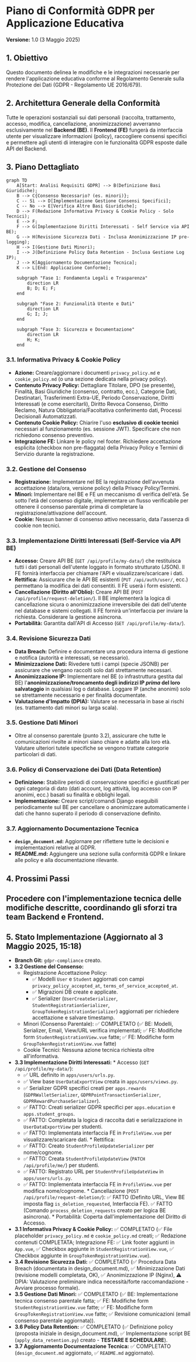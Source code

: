 # Piano di Conformità GDPR per Applicazione Educativa

**Versione:** 1.0 (3 Maggio 2025)

## 1. Obiettivo

Questo documento delinea le modifiche e le integrazioni necessarie per rendere l'applicazione educativa conforme al Regolamento Generale sulla Protezione dei Dati (GDPR - Regolamento UE 2016/679).

## 2. Architettura Generale della Conformità

Tutte le operazioni sostanziali sui dati personali (raccolta, trattamento, accesso, modifica, cancellazione, anonimizzazione) avverranno esclusivamente nel **Backend (BE)**. Il **Frontend (FE)** fungerà da interfaccia utente per visualizzare informazioni (policy), raccogliere consensi specifici e permettere agli utenti di interagire con le funzionalità GDPR esposte dalle API del Backend.

## 3. Piano Dettagliato

```mermaid
graph TD
    A[Start: Analisi Requisiti GDPR] --> B(Definizione Basi Giuridiche);
    B --> C{Consenso Necessario? (es. minori)};
    C -- Sì --> D[Implementazione Gestione Consensi Specifici];
    C -- No --> E[Verifica Altre Basi Giuridiche];
    D --> F(Redazione Informativa Privacy & Cookie Policy - Solo Tecnici);
    E --> F;
    F --> G(Implementazione Diritti Interessati - Self Service via API BE);
    G --> H(Revisione Sicurezza Dati - Inclusa Anonimizzazione IP pre-logging);
    H --> I(Gestione Dati Minori);
    I --> J(Definizione Policy Data Retention - Inclusa Gestione Log IP);
    J --> K[Aggiornamento Documentazione Tecnica];
    K --> L[End: Applicazione Conforme];

    subgraph "Fase 1: Fondamenta Legali e Trasparenza"
        direction LR
        B; D; E; F;
    end

    subgraph "Fase 2: Funzionalità Utente e Dati"
        direction LR
        G; I; J;
    end

    subgraph "Fase 3: Sicurezza e Documentazione"
        direction LR
        H; K;
    end
```

### 3.1. Informativa Privacy & Cookie Policy

*   **Azione:** Creare/aggiornare i documenti `privacy_policy.md` e `cookie_policy.md` (o una sezione dedicata nella privacy policy).
*   **Contenuto Privacy Policy:** Dettagliare Titolare, DPO (se presente), Finalità, Basi Giuridiche (consenso, contratto, ecc.), Categorie Dati, Destinatari, Trasferimenti Extra-UE, Periodo Conservazione, Diritti Interessati (e come esercitarli), Diritto Revoca Consenso, Diritto Reclamo, Natura Obbligatoria/Facoltativa conferimento dati, Processi Decisionali Automatizzati.
*   **Contenuto Cookie Policy:** Chiarire l'uso **esclusivo di cookie tecnici** necessari al funzionamento (es. sessione JWT). Specificare che non richiedono consenso preventivo.
*   **Integrazione FE:** Linkare le policy nel footer. Richiedere accettazione esplicita (checkbox non pre-flaggata) della Privacy Policy e Termini di Servizio durante la registrazione.

### 3.2. Gestione del Consenso

*   **Registrazione:** Implementare nel BE la registrazione dell'avvenuta accettazione (data/ora, versione policy) della Privacy Policy/Termini.
*   **Minori:** Implementare nel BE e FE un meccanismo di verifica dell'età. Se sotto l'età del consenso digitale, implementare un flusso verificabile per ottenere il consenso parentale prima di completare la registrazione/attivazione dell'account.
*   **Cookie:** Nessun banner di consenso attivo necessario, data l'assenza di cookie non tecnici.

### 3.3. Implementazione Diritti Interessati (Self-Service via API BE)

*   **Accesso:** Creare API BE (`GET /api/profile/my-data/`) che restituisca tutti i dati personali dell'utente loggato in formato strutturato (JSON). Il FE fornirà interfaccia per chiamare l'API e visualizzare/scaricare i dati.
*   **Rettifica:** Assicurare che le API BE esistenti (`PUT /api/auth/user/`, ecc.) permettano la modifica dei dati consentiti. Il FE userà i form esistenti.
*   **Cancellazione (Diritto all'Oblio):** Creare API BE (`POST /api/profile/request-deletion/`). Il BE implementerà la logica di cancellazione sicura o anonimizzazione irreversibile dei dati dell'utente nel database e sistemi collegati. Il FE fornirà un'interfaccia per inviare la richiesta. Considerare la gestione asincrona.
*   **Portabilità:** Garantita dall'API di Accesso (`GET /api/profile/my-data/`).

### 3.4. Revisione Sicurezza Dati

*   **Data Breach:** Definire e documentare una procedura interna di gestione e notifica (autorità e interessati, se necessario).
*   **Minimizzazione Dati:** Rivedere tutti i campi (specie JSONB) per assicurare che vengano raccolti solo dati strettamente necessari.
*   **Anonimizzazione IP:** Implementare nel BE (o infrastruttura gestita dal BE) l'**anonimizzazione/troncamento degli indirizzi IP *prima* del loro salvataggio** in qualsiasi log o database. Loggare IP (anche anonimi) solo se strettamente necessario e per finalità documentate.
*   **Valutazione d'Impatto (DPIA):** Valutare se necessaria in base ai rischi (es. trattamento dati minori su larga scala).

### 3.5. Gestione Dati Minori

*   Oltre al consenso parentale (punto 3.2), assicurare che tutte le comunicazioni rivolte ai minori siano chiare e adatte alla loro età. Valutare ulteriori tutele specifiche se vengono trattate categorie particolari di dati.

### 3.6. Policy di Conservazione dei Dati (Data Retention)

*   **Definizione:** Stabilire periodi di conservazione specifici e giustificati per ogni categoria di dato (dati account, log attività, log accesso con IP anonimi, ecc.) basati su finalità e obblighi legali.
*   **Implementazione:** Creare script/comandi Django eseguibili periodicamente sul BE per cancellare o anonimizzare automaticamente i dati che hanno superato il periodo di conservazione definito.

### 3.7. Aggiornamento Documentazione Tecnica

*   **`design_document.md`:** Aggiornare per riflettere tutte le decisioni e implementazioni relative al GDPR.
*   **README.md:** Aggiungere una sezione sulla conformità GDPR e linkare alle policy e alla documentazione rilevante.

## 4. Prossimi Passi

Procedere con l'implementazione tecnica delle modifiche descritte, coordinando gli sforzi tra team Backend e Frontend.
---

## 5. Stato Implementazione (Aggiornato al 3 Maggio 2025, 15:18)

*   **Branch Git:** `gdpr-compliance` creato.
*   **3.2 Gestione del Consenso:**
    *   Registrazione Accettazione Policy:
        *   ✅ Modelli `User` e `Student` aggiornati con campi `privacy_policy_accepted_at`, `terms_of_service_accepted_at`.
        *   ✅ Migrazioni DB create e applicate.
        *   ✅ Serializer (`UserCreateSerializer`, `StudentRegistrationSerializer`, `GroupTokenRegistrationSerializer`) aggiornati per richiedere accettazione e salvare timestamp.
    *   Minori (Consenso Parentale): ✅ COMPLETATO (✅ BE: Modelli, Serializer, Email, View/URL verifica implementati; ✅ FE: Modifiche form `StudentRegistrationView.vue` fatte; ✅ FE: Modifiche form `GroupTokenRegistrationView.vue` fatte)
    *   Cookie Tecnici: Nessuna azione tecnica richiesta oltre all'informativa.
 *   **3.3 Implementazione Diritti Interessati:**
    *   Accesso (`GET /api/profile/my-data/`):
        *   ✅ URL definito in `apps/users/urls.py`.
        *   ✅ View base `UserDataExportView` creata in `apps/users/views.py`.
        *   ✅ Serializer GDPR specifici creati per `apps.rewards` (`GDPRWalletSerializer`, `GDPRPointTransactionSerializer`, `GDPRRewardPurchaseSerializer`).
        *   ✅ FATTO: Creati serializer GDPR specifici per `apps.education` e `apps.student_groups`.
        *   ✅ FATTO: Completata la logica di raccolta dati e serializzazione in `UserDataExportView` per studenti.
        *   ✅ FATTO: Implementata interfaccia FE in `ProfileView.vue` per visualizzare/scaricare dati.
    *   Rettifica:
        *   ✅ FATTO: Creato `StudentProfileUpdateSerializer` per nome/cognome.
        *   ✅ FATTO: Creata `StudentProfileUpdateView` (`PATCH /api/profile/me/`) per studenti.
        *   ✅ FATTO: Registrato URL per `StudentProfileUpdateView` in `apps/users/urls.py`.
        *   ✅ FATTO: Implementata interfaccia FE in `ProfileView.vue` per modifica nome/cognome.
    *   Cancellazione (`POST /api/profile/request-deletion/`): ✅ FATTO (Definito URL, View BE imposta flag `is_deletion_requested`, Interfaccia FE). ✅ FATTO (Comando `process_deletion_requests` creato per logica BE asincrona).
    *   Portabilità: Coperta dall'implementazione del Diritto di Accesso.
*   **3.1 Informativa Privacy & Cookie Policy:** ✅ COMPLETATO (✅ File placeholder `privacy_policy.md` e `cookie_policy.md` creati; ✅ Redazione contenuti COMPLETATA; Integrazione FE: ✅ Link footer aggiunti in `App.vue`, ✅ Checkbox aggiunte in `StudentRegistrationView.vue`, ✅ Checkbox aggiunte in `GroupTokenRegistrationView.vue`).
*   **3.4 Revisione Sicurezza Dati:** ✅ COMPLETATO (✅ Procedura Data Breach (documentata in design_document.md), ✅ Minimizzazione Dati (revisione modelli completata, OK), ✅ Anonimizzazione IP (Nginx), ⚠️ DPIA: Valutazione preliminare indica necessità/forte raccomandazione - Avviare processo formale).
*   **3.5 Gestione Dati Minori:** ✅ COMPLETATO (✅ BE: Implementazione tecnica consenso parentale fatta; ✅ FE: Modifiche form `StudentRegistrationView.vue` fatte; ✅ FE: Modifiche form `GroupTokenRegistrationView.vue` fatte; ✅ Revisione comunicazioni (email consenso parentale aggiornata)).
*   **3.6 Policy Data Retention:** ✅ COMPLETATO (✅ Definizione policy (proposta iniziale in design_document.md), ✅ Implementazione script BE (`apply_data_retention.py`) creato - **TESTARE E SCHEDULARE**).
*   **3.7 Aggiornamento Documentazione Tecnica:** ✅ COMPLETATO (`design_document.md` aggiornato, ✅ `README.md` aggiornato).